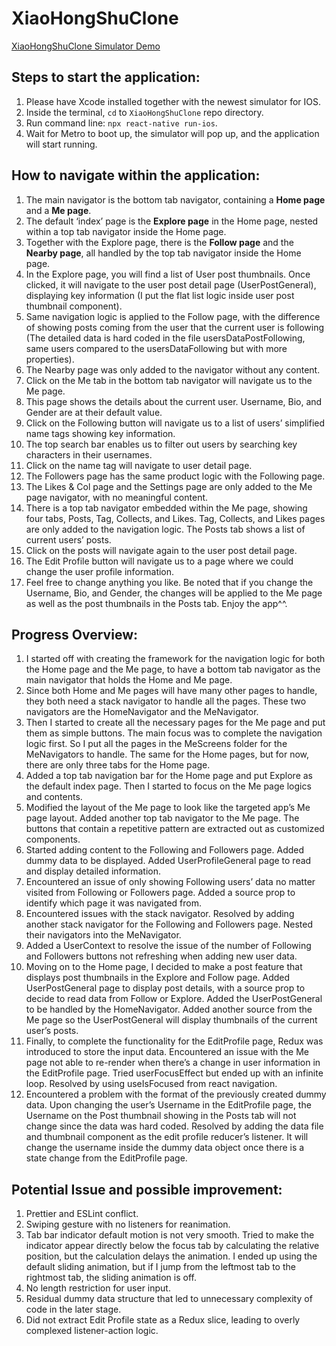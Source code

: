 # XiaoHongShuClone

[XiaoHongShuClone Simulator Demo](https://drive.google.com/drive/folders/1PFJBzeVxJfEIu_y50pnB4NOLfzCTwwW6?usp=sharing)

## Steps to start the application:

1. Please have Xcode installed together with the newest simulator for IOS.
2. Inside the terminal, `cd` to `XiaoHongShuClone` repo directory.
3. Run command line: `npx react-native run-ios`.
4. Wait for Metro to boot up, the simulator will pop up, and the application will start running.

## How to navigate within the application:

1. The main navigator is the bottom tab navigator, containing a **Home page** and a **Me page**.
2. The default ‘index’ page is the **Explore page** in the Home page, nested within a top tab navigator inside the Home page.
3. Together with the Explore page, there is the **Follow page** and the **Nearby page**, all handled by the top tab navigator inside the Home page.
4. In the Explore page, you will find a list of User post thumbnails. Once clicked, it will navigate to the user post detail page (UserPostGeneral), displaying key information (I put the flat list logic inside user post thumbnail component).
5. Same navigation logic is applied to the Follow page, with the difference of showing posts coming from the user that the current user is following (The detailed data is hard coded in the file usersDataPostFollowing, same users compared to the usersDataFollowing but with more properties).
6. The Nearby page was only added to the navigator without any content.
7. Click on the Me tab in the bottom tab navigator will navigate us to the Me page.
8. This page shows the details about the current user. Username, Bio, and Gender are at their default value.
9. Click on the Following button will navigate us to a list of users’ simplified name tags showing key information.
10. The top search bar enables us to filter out users by searching key characters in their usernames.
11. Click on the name tag will navigate to user detail page.
12. The Followers page has the same product logic with the Following page.
13. The Likes & Col page and the Settings page are only added to the Me page navigator, with no meaningful content.
14. There is a top tab navigator embedded within the Me page, showing four tabs, Posts, Tag, Collects, and Likes. Tag, Collects, and Likes pages are only added to the navigation logic. The Posts tab shows a list of current users’ posts.
15. Click on the posts will navigate again to the user post detail page.
16. The Edit Profile button will navigate us to a page where we could change the user profile information.
17. Feel free to change anything you like. Be noted that if you change the Username, Bio, and Gender, the changes will be applied to the Me page as well as the post thumbnails in the Posts tab. Enjoy the app^^.

## Progress Overview:

1. I started off with creating the framework for the navigation logic for both the Home page and the Me page, to have a bottom tab navigator as the main navigator that holds the Home and Me page.
2. Since both Home and Me pages will have many other pages to handle, they both need a stack navigator to handle all the pages. These two navigators are the HomeNavigator and the MeNavigator.
3. Then I started to create all the necessary pages for the Me page and put them as simple buttons. The main focus was to complete the navigation logic first. So I put all the pages in the MeScreens folder for the MeNavigators to handle. The same for the Home pages, but for now, there are only three tabs for the Home page.
4. Added a top tab navigation bar for the Home page and put Explore as the default index page. Then I started to focus on the Me page logics and contents.
5. Modified the layout of the Me page to look like the targeted app’s Me page layout. Added another top tab navigator to the Me page. The buttons that contain a repetitive pattern are extracted out as customized components.
6. Started adding content to the Following and Followers page. Added dummy data to be displayed. Added UserProfileGeneral page to read and display detailed information.
7. Encountered an issue of only showing Following users’ data no matter visited from Following or Followers page. Added a source prop to identify which page it was navigated from.
8. Encountered issues with the stack navigator. Resolved by adding another stack navigator for the Following and Followers page. Nested their navigators into the MeNavigator.
9. Added a UserContext to resolve the issue of the number of Following and Followers buttons not refreshing when adding new user data.
10. Moving on to the Home page, I decided to make a post feature that displays post thumbnails in the Explore and Follow page. Added UserPostGeneral page to display post details, with a source prop to decide to read data from Follow or Explore. Added the UserPostGeneral to be handled by the HomeNavigator. Added another source from the Me page so the UserPostGeneral will display thumbnails of the current user’s posts.
11. Finally, to complete the functionality for the EditProfile page, Redux was introduced to store the input data. Encountered an issue with the Me page not able to re-render when there’s a change in user information in the EditProfile page. Tried userFocusEffect but ended up with an infinite loop. Resolved by using useIsFocused from react navigation.
12. Encountered a problem with the format of the previously created dummy data. Upon changing the user’s Username in the EditProfile page, the Username on the Post thumbnail showing in the Posts tab will not change since the data was hard coded. Resolved by adding the data file and thumbnail component as the edit profile reducer’s listener. It will change the username inside the dummy data object once there is a state change from the EditProfile page.

## Potential Issue and possible improvement:

1. Prettier and ESLint conflict.
2. Swiping gesture with no listeners for reanimation.
3. Tab bar indicator default motion is not very smooth. Tried to make the indicator appear directly below the focus tab by calculating the relative position, but the calculation delays the animation. I ended up using the default sliding animation, but if I jump from the leftmost tab to the rightmost tab, the sliding animation is off.
4. No length restriction for user input.
5. Residual dummy data structure that led to unnecessary complexity of code in the later stage.
6. Did not extract Edit Profile state as a Redux slice, leading to overly complexed listener-action logic.
